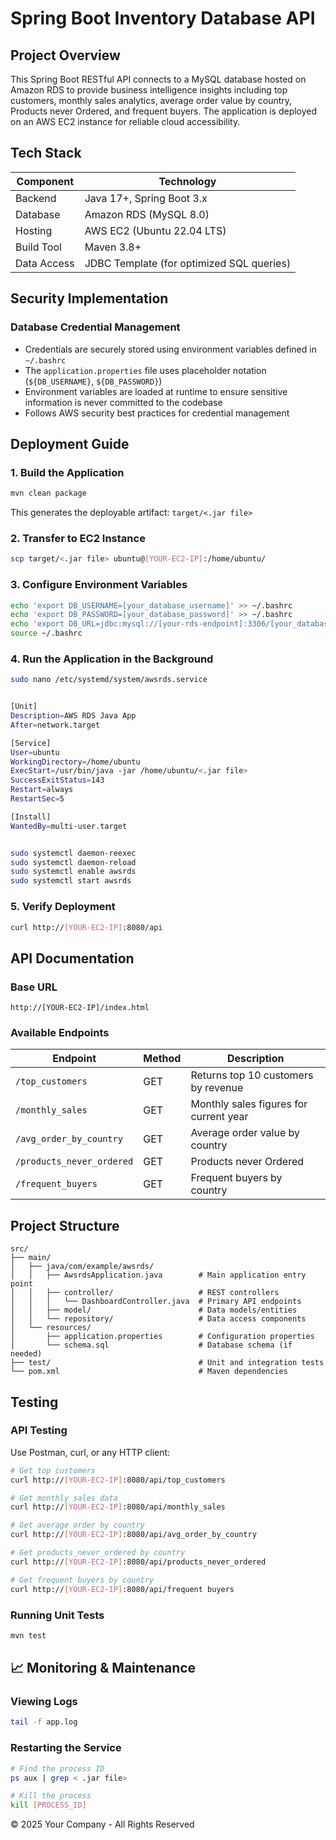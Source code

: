 # Spring Boot Inventory Database API

##  Project Overview
This Spring Boot RESTful API connects to a MySQL database hosted on Amazon RDS to provide business intelligence insights including top customers, monthly sales analytics, average order value by country, Products never Ordered, and frequent buyers. The application is deployed on an AWS EC2 instance for reliable cloud accessibility.

##  Tech Stack

| Component | Technology |
|-----------|------------|
| Backend | Java 17+, Spring Boot 3.x |
| Database | Amazon RDS (MySQL 8.0) |
| Hosting | AWS EC2 (Ubuntu 22.04 LTS) |
| Build Tool | Maven 3.8+ |
| Data Access | JDBC Template (for optimized SQL queries) |

##  Security Implementation

### Database Credential Management
- Credentials are securely stored using environment variables defined in `~/.bashrc`
- The `application.properties` file uses placeholder notation (`${DB_USERNAME}`, `${DB_PASSWORD}`)
- Environment variables are loaded at runtime to ensure sensitive information is never committed to the codebase
- Follows AWS security best practices for credential management

##  Deployment Guide

### 1. Build the Application
```bash
mvn clean package
```
This generates the deployable artifact: `target/<.jar file>`

### 2. Transfer to EC2 Instance
```bash
scp target/<.jar file> ubuntu@[YOUR-EC2-IP]:/home/ubuntu/
```

### 3. Configure Environment Variables
```bash
echo 'export DB_USERNAME=[your_database_username]' >> ~/.bashrc
echo 'export DB_PASSWORD=[your_database_password]' >> ~/.bashrc
echo 'export DB_URL=jdbc:mysql://[your-rds-endpoint]:3306/[your_database]' >> ~/.bashrc
source ~/.bashrc
```

### 4. Run the Application in the Background
```bash
sudo nano /etc/systemd/system/awsrds.service


[Unit]
Description=AWS RDS Java App
After=network.target

[Service]
User=ubuntu
WorkingDirectory=/home/ubuntu
ExecStart=/usr/bin/java -jar /home/ubuntu/<.jar file>
SuccessExitStatus=143
Restart=always
RestartSec=5

[Install]
WantedBy=multi-user.target


sudo systemctl daemon-reexec
sudo systemctl daemon-reload
sudo systemctl enable awsrds
sudo systemctl start awsrds
```

### 5. Verify Deployment
```bash
curl http://[YOUR-EC2-IP]:8080/api
```

##  API Documentation

### Base URL
```
http://[YOUR-EC2-IP]/index.html
```

### Available Endpoints

| Endpoint | Method | Description |
|----------|--------|-------------|
| `/top_customers` | GET | Returns top 10 customers by revenue 
| `/monthly_sales` | GET | Monthly sales figures for current year
| `/avg_order_by_country` | GET | Average order value by country
| `/products_never_ordered` | GET | Products never Ordered
| `/frequent_buyers` | GET | Frequent buyers by country

##  Project Structure
```
src/
├── main/
│   ├── java/com/example/awsrds/
│   │   ├── AwsrdsApplication.java        # Main application entry point
│   │   ├── controller/                   # REST controllers
│   │   │   └── DashboardController.java  # Primary API endpoints
│   │   ├── model/                        # Data models/entities
│   │   └── repository/                   # Data access components
│   └── resources/
│       ├── application.properties        # Configuration properties
│       └── schema.sql                    # Database schema (if needed)
├── test/                                 # Unit and integration tests
└── pom.xml                               # Maven dependencies
```

##  Testing

### API Testing
Use Postman, curl, or any HTTP client:

```bash
# Get top customers
curl http://[YOUR-EC2-IP]:8080/api/top_customers

# Get monthly sales data
curl http://[YOUR-EC2-IP]:8080/api/monthly_sales

# Get average order by country
curl http://[YOUR-EC2-IP]:8080/api/avg_order_by_country

# Get products_never_ordered by country
curl http://[YOUR-EC2-IP]:8080/api/products_never_ordered

# Get frequent buyers by country
curl http://[YOUR-EC2-IP]:8080/api/frequent buyers
```

### Running Unit Tests
```bash
mvn test
```

## 📈 Monitoring & Maintenance

### Viewing Logs
```bash
tail -f app.log
```

### Restarting the Service
```bash
# Find the process ID
ps aux | grep < .jar file>

# Kill the process
kill [PROCESS_ID]

```

© 2025 Your Company - All Rights Reserved

